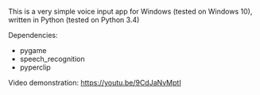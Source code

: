 This is a very simple voice input app for Windows (tested on Windows 10), written in Python (tested on Python 3.4)

Dependencies: 

- pygame
- speech_recognition
- pyperclip

Video demonstration: https://youtu.be/9CdJaNvMptI
